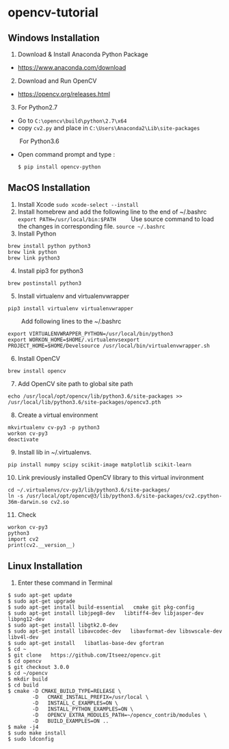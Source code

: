 # opencv-tutorial
## Windows Installation
1. Download & Install Anaconda Python Package
  - https://www.anaconda.com/download
2. Download and Run OpenCV
  - https://opencv.org/releases.html
3. For Python2.7
  * Go to ```C:\opencv\build\python\2.7\x64```
  * copy ```cv2.py``` and place in ```C:\Users\Anaconda2\Lib\site-packages```

&nbsp;&nbsp;&nbsp;&nbsp;&nbsp;&nbsp;&nbsp;For Python3.6
  * Open command prompt and type :
    ```
    $ pip install opencv-python
    ```
## MacOS Installation
1. Install Xcode
  ```sudo xcode-select --install```
2. Install homebrew and add the following line to the end of ~/.bashrc
  ```export PATH=/usr/local/bin:$PATH```
&nbsp;&nbsp;&nbsp;&nbsp;&nbsp;&nbsp;&nbsp; Use source command to load the changes in corresponding file.
  ```source ~/.bashrc```
3. Install Python
  ```
  brew install python python3
  brew link python
  brew link python3
  ```
4. Install pip3 for python3 
  ```
  brew postinstall python3
  ```
5. Install virtualenv and virtualenvwrapper
  ```
  pip3 install virtualenv virtualenvwrapper
  ```
&nbsp;&nbsp;&nbsp;&nbsp;&nbsp;&nbsp;&nbsp; Add following lines to the ~/.bashrc
  ```
  export VIRTUALENVWRAPPER_PYTHON=/usr/local/bin/python3
  export WORKON_HOME=$HOME/.virtualenvsexport
  PROJECT_HOME=$HOME/Develsource /usr/local/bin/virtualenvwrapper.sh
  ```
6. Install OpenCV
  ```
  brew install opencv
  ```
7. Add OpenCV site path to global site path
  ```
  echo /usr/local/opt/opencv/lib/python3.6/site-packages >> /usr/local/lib/python3.6/site-packages/opencv3.pth
  ```
8. Create a virtual environment
  ```
  mkvirtualenv cv-py3 -p python3
  workon cv-py3
  deactivate
  ```
9. Install lib in ~/.virtualenvs.
  ```
  pip install numpy scipy scikit-image matplotlib scikit-learn
  ```
10. Link previously installed OpenCV library to this virtual invironment
  ```
  cd ~/.virtualenvs/cv-py3/lib/python3.6/site-packages/
  ln -s /usr/local/opt/opencv@3/lib/python3.6/site-packages/cv2.cpython-36m-darwin.so cv2.so
  ```
11. Check
  ```
  workon cv-py3
  python3
  import cv2
  print(cv2.__version__)
  ```

## Linux Installation
1. Enter these command in Terminal
  ```
  $ sudo apt-get update 
  $ sudo apt-get upgrade 
  $ sudo apt-get install build-essential   cmake git pkg-config 
  $ sudo apt-get install libjpeg8-dev   libtiff4-dev libjasper-dev libpng12-dev 
  $ sudo apt-get install libgtk2.0-dev 
  $ sudo apt-get install libavcodec-dev   libavformat-dev libswscale-dev libv4l-dev 
  $ sudo apt-get install   libatlas-base-dev gfortran 
  $ cd ~ 
  $ git clone   https://github.com/Itseez/opencv.git 
  $ cd opencv 
  $ git checkout 3.0.0 
  $ cd ~/opencv 
  $ mkdir build 
  $ cd build 
  $ cmake -D CMAKE_BUILD_TYPE=RELEASE \ 
          -D   CMAKE_INSTALL_PREFIX=/usr/local \ 
          -D   INSTALL_C_EXAMPLES=ON \ 
          -D   INSTALL_PYTHON_EXAMPLES=ON \ 
          -D   OPENCV_EXTRA_MODULES_PATH=~/opencv_contrib/modules \        
          -D   BUILD_EXAMPLES=ON .. 
  $ make -j4
  $ sudo make install
  $ sudo ldconfig
  ```
